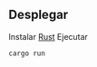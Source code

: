 ## Desplegar
Instalar [Rust](https://www.rust-lang.org/tools/install)
Ejecutar
```bash
cargo run
```

